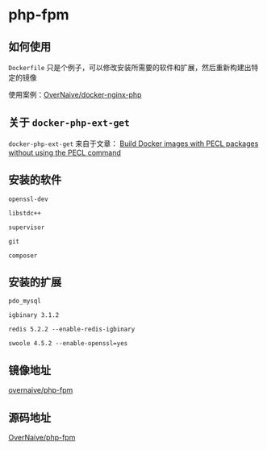 # php-fpm

## 如何使用

`Dockerfile` 只是个例子，可以修改安装所需要的软件和扩展，然后重新构建出特定的镜像

使用案例：[OverNaive/docker-nginx-php](https://github.com/OverNaive/docker-nginx-php)

## 关于 `docker-php-ext-get`

`docker-php-ext-get` 来自于文章： [Build Docker images with PECL packages without using the PECL command](https://olvlvl.com/2019-06-docker-pecl-without-pecl)

## 安装的软件

`openssl-dev`

`libstdc++`

`supervisor`

`git`

`composer`

## 安装的扩展

`pdo_mysql`

`igbinary 3.1.2`

`redis 5.2.2 --enable-redis-igbinary`

`swoole 4.5.2 --enable-openssl=yes`

## 镜像地址

[overnaive/php-fpm](https://hub.docker.com/r/overnaive/php-fpm)

## 源码地址

[OverNaive/php-fpm](https://github.com/OverNaive/php-fpm)